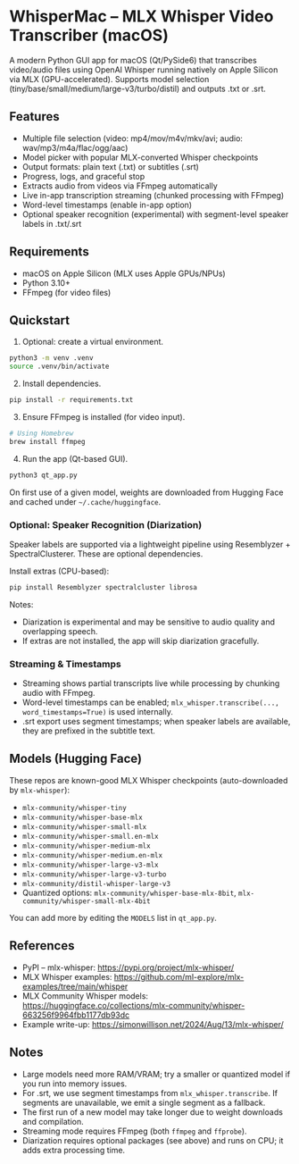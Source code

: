 # WhisperMac – MLX Whisper Video Transcriber (macOS)

A modern Python GUI app for macOS (Qt/PySide6) that transcribes video/audio files using OpenAI Whisper running natively on Apple Silicon via MLX (GPU-accelerated). Supports model selection (tiny/base/small/medium/large-v3/turbo/distil) and outputs .txt or .srt.

## Features
- Multiple file selection (video: mp4/mov/m4v/mkv/avi; audio: wav/mp3/m4a/flac/ogg/aac)
- Model picker with popular MLX-converted Whisper checkpoints
- Output formats: plain text (.txt) or subtitles (.srt)
- Progress, logs, and graceful stop
- Extracts audio from videos via FFmpeg automatically
- Live in-app transcription streaming (chunked processing with FFmpeg)
- Word-level timestamps (enable in-app option)
- Optional speaker recognition (experimental) with segment-level speaker labels in .txt/.srt

## Requirements
- macOS on Apple Silicon (MLX uses Apple GPUs/NPUs)
- Python 3.10+
- FFmpeg (for video files)

## Quickstart
1) Optional: create a virtual environment.

```bash
python3 -m venv .venv
source .venv/bin/activate
```

2) Install dependencies.

```bash
pip install -r requirements.txt
```

3) Ensure FFmpeg is installed (for video input).

```bash
# Using Homebrew
brew install ffmpeg
```

4) Run the app (Qt-based GUI).

```bash
python3 qt_app.py
```

On first use of a given model, weights are downloaded from Hugging Face and cached under `~/.cache/huggingface`.

### Optional: Speaker Recognition (Diarization)
Speaker labels are supported via a lightweight pipeline using Resemblyzer + SpectralClusterer. These are optional dependencies.

Install extras (CPU-based):

```bash
pip install Resemblyzer spectralcluster librosa
```

Notes:
- Diarization is experimental and may be sensitive to audio quality and overlapping speech.
- If extras are not installed, the app will skip diarization gracefully.

### Streaming & Timestamps
- Streaming shows partial transcripts live while processing by chunking audio with FFmpeg.
- Word-level timestamps can be enabled; `mlx_whisper.transcribe(..., word_timestamps=True)` is used internally.
- .srt export uses segment timestamps; when speaker labels are available, they are prefixed in the subtitle text.

## Models (Hugging Face)
These repos are known-good MLX Whisper checkpoints (auto-downloaded by `mlx-whisper`):
- `mlx-community/whisper-tiny`
- `mlx-community/whisper-base-mlx`
- `mlx-community/whisper-small-mlx`
- `mlx-community/whisper-small.en-mlx`
- `mlx-community/whisper-medium-mlx`
- `mlx-community/whisper-medium.en-mlx`
- `mlx-community/whisper-large-v3-mlx`
- `mlx-community/whisper-large-v3-turbo`
- `mlx-community/distil-whisper-large-v3`
- Quantized options: `mlx-community/whisper-base-mlx-8bit`, `mlx-community/whisper-small-mlx-4bit`

You can add more by editing the `MODELS` list in `qt_app.py`.

## References
- PyPI – mlx-whisper: https://pypi.org/project/mlx-whisper/
- MLX Whisper examples: https://github.com/ml-explore/mlx-examples/tree/main/whisper
- MLX Community Whisper models: https://huggingface.co/collections/mlx-community/whisper-663256f9964fbb1177db93dc
- Example write-up: https://simonwillison.net/2024/Aug/13/mlx-whisper/

## Notes
- Large models need more RAM/VRAM; try a smaller or quantized model if you run into memory issues.
- For .srt, we use segment timestamps from `mlx_whisper.transcribe`. If segments are unavailable, we emit a single segment as a fallback.
- The first run of a new model may take longer due to weight downloads and compilation.
- Streaming mode requires FFmpeg (both `ffmpeg` and `ffprobe`).
- Diarization requires optional packages (see above) and runs on CPU; it adds extra processing time.
